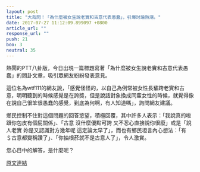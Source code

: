 ```yaml
---
layout: post
title: "大哉問！「為什麼被女生說老實和古意代表愚蠢」，引爆討論熱潮。"
date: 2017-07-27 11:12:09.899097 +0800
article_url: ""
response_url: ""
push: 21
boo: 3
neutral: 35
---
```


熱鬧的PTT八卦版，今日出現一篇標題寫著「為什麼被女生說老實和古意代表愚蠢」的問卦文章，吸引眾網友紛紛發表意見。

這位名為wtf111的網友說，「感覺怪怪的，以自己為例常被女性長輩跨老實和古意，明明聽到的時候感覺是在誇獎，但是說話對象換成同輩女性的時候，就覺得像在說自己很笨很愚蠢的感覺，到底為何啊，有人知道嗎」，詢問網友建議。

鄉民控制不住對這個問題的回答慾望，積極回覆，其中許多人表示：「我說真的啦 跟你包皮有個屁關係」、「古意 沒什麼優點可誇 又不忍心直接說你很廢」或是「說人老實 妳是又認識對方幾年呢 這定論太早了」，而也有鄉民坦言內心想法：「有＄古意都變稱讚了」、「你抽根菸就不是古意人了」，令人激賞。

您心目中的解答，是什麼呢？

<a href = "https://www.ptt.cc/bbs/Gossiping/M.1501096625.A.D32.html">原文連結</a>


